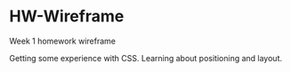 # HW-Wireframe
Week 1 homework wireframe

Getting some experience with CSS. Learning about positioning and layout.
